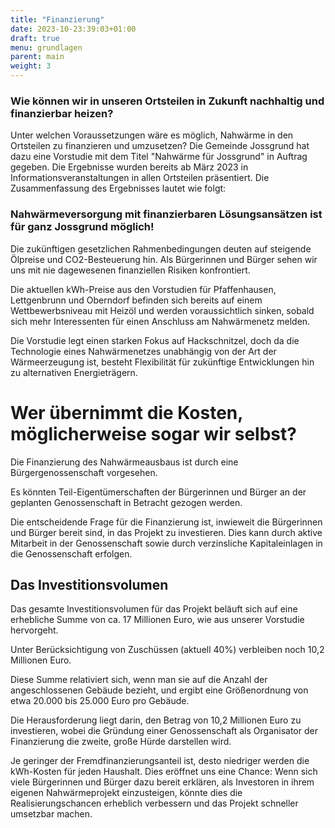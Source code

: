 ```yaml
---
title: "Finanzierung"
date: 2023-10-23:39:03+01:00
draft: true
menu: grundlagen
parent: main
weight: 3
---
```



### Wie können wir in unseren Ortsteilen in Zukunft nachhaltig und finanzierbar heizen? ###

Unter welchen Voraussetzungen wäre es möglich, Nahwärme in den Ortsteilen zu finanzieren und umzusetzen? Die Gemeinde Jossgrund hat dazu eine Vorstudie mit dem Titel "Nahwärme für Jossgrund" in Auftrag gegeben. Die Ergebnisse wurden bereits ab März 2023 in Informationsveranstaltungen in allen Ortsteilen präsentiert. Die Zusammenfassung des Ergebnisses lautet wie folgt:

### Nahwärmeversorgung mit finanzierbaren Lösungsansätzen ist für ganz Jossgrund möglich!

Die zukünftigen gesetzlichen Rahmenbedingungen deuten auf steigende Ölpreise und CO2-Besteuerung hin. Als Bürgerinnen und Bürger sehen wir uns mit nie dagewesenen finanziellen Risiken konfrontiert.

Die aktuellen kWh-Preise aus den Vorstudien für Pfaffenhausen, Lettgenbrunn und Oberndorf befinden sich bereits auf einem Wettbewerbsniveau mit Heizöl und werden voraussichtlich sinken, sobald sich mehr Interessenten für einen Anschluss am Nahwärmenetz melden.

Die Vorstudie legt einen starken Fokus auf Hackschnitzel, doch da die Technologie eines Nahwärmenetzes unabhängig von der Art der Wärmeerzeugung ist, besteht Flexibilität für zukünftige Entwicklungen hin zu alternativen Energieträgern.



# Wer übernimmt die Kosten, möglicherweise sogar wir selbst?

Die Finanzierung des Nahwärmeausbaus ist durch eine Bürgergenossenschaft vorgesehen.

Es könnten Teil-Eigentümerschaften der Bürgerinnen und Bürger an der geplanten Genossenschaft in Betracht gezogen werden.

Die entscheidende Frage für die Finanzierung ist, inwieweit die Bürgerinnen und Bürger bereit sind, in das Projekt zu investieren. Dies kann durch aktive Mitarbeit in der Genossenschaft sowie durch verzinsliche Kapitaleinlagen in die Genossenschaft erfolgen.

## Das Investitionsvolumen

Das gesamte Investitionsvolumen für das Projekt beläuft sich auf eine erhebliche Summe von ca. 17 Millionen Euro, wie aus unserer Vorstudie hervorgeht.

Unter Berücksichtigung von Zuschüssen (aktuell 40%) verbleiben noch 10,2 Millionen Euro.

Diese Summe relativiert sich, wenn man sie auf die Anzahl der angeschlossenen Gebäude bezieht, und ergibt eine Größenordnung von etwa 20.000 bis 25.000 Euro pro Gebäude.

Die Herausforderung liegt darin, den Betrag von 10,2 Millionen Euro zu investieren, wobei die Gründung einer Genossenschaft als Organisator der Finanzierung die zweite, große Hürde darstellen wird.

Je geringer der Fremdfinanzierungsanteil ist, desto niedriger werden die kWh-Kosten für jeden Haushalt. Dies eröffnet uns eine Chance: Wenn sich viele Bürgerinnen und Bürger dazu bereit erklären, als Investoren in ihrem eigenen Nahwärmeprojekt einzusteigen, könnte dies die Realisierungschancen erheblich verbessern und das Projekt schneller umsetzbar machen.


